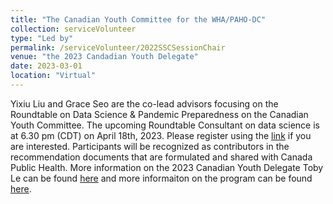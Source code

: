 ```yaml
---
title: "The Canadian Youth Committee for the WHA/PAHO-DC"
collection: serviceVolunteer
type: "Led by"
permalink: /serviceVolunteer/2022SSCSessionChair
venue: "the 2023 Candadian Youth Delegate"
date: 2023-03-01
location: "Virtual"
---
```


Yixiu Liu and Grace Seo are the co-lead advisors focusing on the Roundtable on Data Science & Pandemic Preparedness on the Canadian Youth Committee. The upcoming Roundtable Consultant on data science is at 6.30 pm (CDT) on April 18th, 2023. Please register using the [link](https://www.canadianyouthdelegate.org/roundtable-sessions) if you are interested. Participants will be recognized as contributors in the recommendation documents that are formulated and shared with Canada Public Health. More information on the 2023 Canadian Youth Delegate Toby Le can be found [here](https://www.tobyle.ca/) and more informaiton on the program can be found [here](https://www.canadianyouthdelegate.org/).